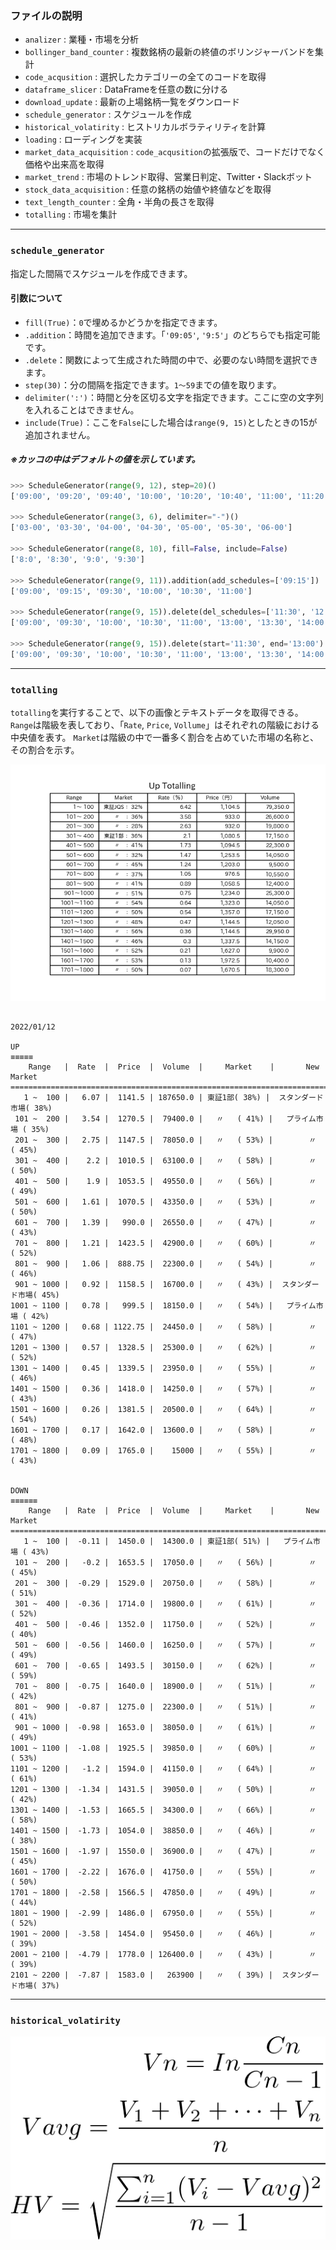 ### ファイルの説明

 - `analizer` : 業種・市場を分析
 - `bollinger_band_counter` : 複数銘柄の最新の終値のボリンジャーバンドを集計
 - `code_acqusition` :  選択したカテゴリーの全てのコードを取得
 - `dataframe_slicer` : DataFrameを任意の数に分ける
 - `download_update` : 最新の上場銘柄一覧をダウンロード
 - `schedule_generator` : スケジュールを作成
 - `historical_volatirity` : ヒストリカルボラティリティを計算
 - `loading` : ローディングを実装
 - `market_data_acquisition` : `code_acqusition`の拡張版で、コードだけでなく価格や出来高を取得
 - `market_trend` : 市場のトレンド取得、営業日判定、Twitter・Slackボット
 - `stock_data_acquisition` : 任意の銘柄の始値や終値などを取得
 - `text_length_counter` : 全角・半角の長さを取得
 - `totalling` : 市場を集計

***

### `schedule_generator`

指定した間隔でスケジュールを作成できます。

#### 引数について

 - `fill(True)`：`0`で埋めるかどうかを指定できます。
 - `.addition`：時間を追加できます。「`'09:05'`, `'9:5'`」のどちらでも指定可能です。
 - `.delete`：関数によって生成された時間の中で、必要のない時間を選択できます。
 - `step(30)`：分の間隔を指定できます。`1～59`までの値を取ります。
 - `delimiter(':')`：時間と分を区切る文字を指定できます。ここに空の文字列を入れることはできません。
 - `include(True)`：ここを`False`にした場合は`range(9, 15)`としたときの15が追加されません。

##### ※カッコの中はデフォルトの値を示しています。

```python
>>> ScheduleGenerator(range(9, 12), step=20)()
['09:00', '09:20', '09:40', '10:00', '10:20', '10:40', '11:00', '11:20', '11:40', '12:00']

>>> ScheduleGenerator(range(3, 6), delimiter="-")()
['03-00', '03-30', '04-00', '04-30', '05-00', '05-30', '06-00']

>>> ScheduleGenerator(range(8, 10), fill=False, include=False)
['8:0', '8:30', '9:0', '9:30']

>>> ScheduleGenerator(range(9, 11)).addition(add_schedules=['09:15'])
['09:00', '09:15', '09:30', '10:00', '10:30', '11:00']

>>> ScheduleGenerator(range(9, 15)).delete(del_schedules=['11:30', '12:00', '12:30'])
['09:00', '09:30', '10:00', '10:30', '11:00', '13:00', '13:30', '14:00', '14:30', '15:00']

>>> ScheduleGenerator(range(9, 15)).delete(start='11:30', end='13:00')
['09:00', '09:30', '10:00', '10:30', '11:00', '13:00', '13:30', '14:00', '14:30', '15:00']
```

***

### `totalling`

`totalling`を実行することで、以下の画像とテキストデータを取得できる。
`Range`は階級を表しており、「`Rate`, `Price`, `Vollume`」はそれぞれの階級における中央値を表す。
`Market`は階級の中で一番多く割合を占めていた市場の名称と、その割合を示す。

![totalling sample image](../data/totalling_sample.png)

```

2022/01/12

UP
≡≡≡≡≡
    Range   |  Rate  |  Price  |  Volume  |     Market    |       New Market
===================================================================================
   1 ~  100 |   6.07 |  1141.5 | 187650.0 | 東証1部( 38%) |  スタンダード市場( 38%)
 101 ~  200 |   3.54 |  1270.5 |  79400.0 |   〃   ( 41%) |   プライム市場 ( 35%)
 201 ~  300 |   2.75 |  1147.5 |  78050.0 |   〃   ( 53%) |        〃      ( 45%)
 301 ~  400 |    2.2 |  1010.5 |  63100.0 |   〃   ( 58%) |        〃      ( 50%)
 401 ~  500 |    1.9 |  1053.5 |  49550.0 |   〃   ( 56%) |        〃      ( 49%)
 501 ~  600 |   1.61 |  1070.5 |  43350.0 |   〃   ( 53%) |        〃      ( 50%)
 601 ~  700 |   1.39 |   990.0 |  26550.0 |   〃   ( 47%) |        〃      ( 43%)
 701 ~  800 |   1.21 |  1423.5 |  42900.0 |   〃   ( 60%) |        〃      ( 52%)
 801 ~  900 |   1.06 |  888.75 |  22300.0 |   〃   ( 54%) |        〃      ( 46%)
 901 ~ 1000 |   0.92 |  1158.5 |  16700.0 |   〃   ( 43%) |  スタンダード市場( 45%)
1001 ~ 1100 |   0.78 |   999.5 |  18150.0 |   〃   ( 54%) |   プライム市場 ( 42%)
1101 ~ 1200 |   0.68 | 1122.75 |  24450.0 |   〃   ( 58%) |        〃      ( 47%)
1201 ~ 1300 |   0.57 |  1328.5 |  25300.0 |   〃   ( 62%) |        〃      ( 52%)
1301 ~ 1400 |   0.45 |  1339.5 |  23950.0 |   〃   ( 55%) |        〃      ( 46%)
1401 ~ 1500 |   0.36 |  1418.0 |  14250.0 |   〃   ( 57%) |        〃      ( 43%)
1501 ~ 1600 |   0.26 |  1381.5 |  20500.0 |   〃   ( 64%) |        〃      ( 54%)
1601 ~ 1700 |   0.17 |  1642.0 |  13600.0 |   〃   ( 58%) |        〃      ( 48%)
1701 ~ 1800 |   0.09 |  1765.0 |    15000 |   〃   ( 55%) |        〃      ( 43%)


DOWN
≡≡≡≡≡≡
    Range   |  Rate  |  Price  |  Volume  |     Market    |       New Market
===================================================================================
   1 ~  100 |  -0.11 |  1450.0 |  14300.0 | 東証1部( 51%) |   プライム市場 ( 43%)
 101 ~  200 |   -0.2 |  1653.5 |  17050.0 |   〃   ( 56%) |        〃      ( 45%)
 201 ~  300 |  -0.29 |  1529.0 |  20750.0 |   〃   ( 58%) |        〃      ( 51%)
 301 ~  400 |  -0.36 |  1714.0 |  19800.0 |   〃   ( 61%) |        〃      ( 52%)
 401 ~  500 |  -0.46 |  1352.0 |  11750.0 |   〃   ( 52%) |        〃      ( 40%)
 501 ~  600 |  -0.56 |  1460.0 |  16250.0 |   〃   ( 57%) |        〃      ( 49%)
 601 ~  700 |  -0.65 |  1493.5 |  30150.0 |   〃   ( 62%) |        〃      ( 59%)
 701 ~  800 |  -0.75 |  1640.0 |  18900.0 |   〃   ( 51%) |        〃      ( 42%)
 801 ~  900 |  -0.87 |  1275.0 |  22300.0 |   〃   ( 51%) |        〃      ( 41%)
 901 ~ 1000 |  -0.98 |  1653.0 |  38050.0 |   〃   ( 61%) |        〃      ( 49%)
1001 ~ 1100 |  -1.08 |  1925.5 |  39850.0 |   〃   ( 60%) |        〃      ( 53%)
1101 ~ 1200 |   -1.2 |  1594.0 |  41150.0 |   〃   ( 64%) |        〃      ( 61%)
1201 ~ 1300 |  -1.34 |  1431.5 |  39050.0 |   〃   ( 50%) |        〃      ( 42%)
1301 ~ 1400 |  -1.53 |  1665.5 |  34300.0 |   〃   ( 66%) |        〃      ( 58%)
1401 ~ 1500 |  -1.73 |  1054.0 |  38850.0 |   〃   ( 46%) |        〃      ( 38%)
1501 ~ 1600 |  -1.97 |  1550.0 |  36900.0 |   〃   ( 47%) |        〃      ( 45%)
1601 ~ 1700 |  -2.22 |  1676.0 |  41750.0 |   〃   ( 55%) |        〃      ( 50%)
1701 ~ 1800 |  -2.58 |  1566.5 |  47850.0 |   〃   ( 49%) |        〃      ( 44%)
1801 ~ 1900 |  -2.99 |  1486.0 |  67950.0 |   〃   ( 55%) |        〃      ( 52%)
1901 ~ 2000 |  -3.58 |  1454.0 |  95450.0 |   〃   ( 46%) |        〃      ( 39%)
2001 ~ 2100 |  -4.79 |  1778.0 | 126400.0 |   〃   ( 43%) |        〃      ( 39%)
2101 ~ 2200 |  -7.87 |  1583.0 |   263900 |   〃   ( 39%) |  スタンダード市場( 37%)

```

***

### `historical_volatirity`

![hv](../data/historical_volatility.png)
